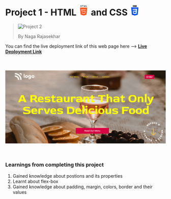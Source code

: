 # Project 1 - HTML ![HTML Logo](./HTML%20logo.png) and CSS ![CSS logo](./CSS%20logo.png)

> ![Project 2](https://img.shields.io/badge/Project-2-brightgreen)
>
> By Naga Rajasekhar

You can find the live deployment link of this web page here --> **[Live Deployment Link](https://tastyrestuarant.netlify.app/)**
<br/>
<br/>
<br/>
<br/>
![Preview](./preview_image.png)

<br/>

### Learnings from completing this project

1. Gained knowledge about postions and its properties<br/>
2. Learnt about flex-box
3. Gained knowledge about padding, margin, colors, border and their values
